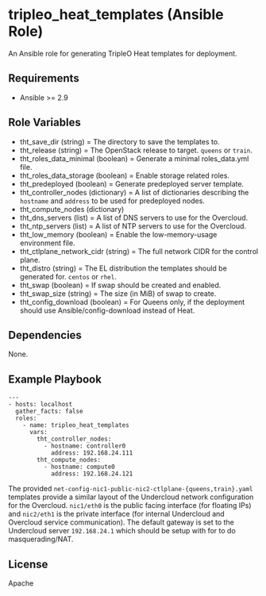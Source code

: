 # tripleo_heat_templates (Ansible Role)

An Ansible role for generating TripleO Heat templates for deployment.

## Requirements

* Ansible >= 2.9

## Role Variables

* tht_save_dir (string) = The directory to save the templates to.
* tht_release (string) = The OpenStack release to target. `queens` or `train`.
* tht_roles_data_minimal (boolean) = Generate a minimal roles_data.yml file.
* tht_roles_data_storage (boolean) = Enable storage related roles.
* tht_predeployed (boolean) = Generate predeployed server template.
* tht_controller_nodes (dictionary) = A list of dictionaries describing the `hostname` and `address` to be used for predeployed nodes.
* tht_compute_nodes (dictionary)
* tht_dns_servers (list) = A list of DNS servers to use for the Overcloud.
* tht_ntp_servers (list) = A list of NTP servers to use for the Overcloud.
* tht_low_memory (boolean) = Enable the low-memory-usage environment file.
* tht_ctlplane_network_cidr (string) = The full network CIDR for the control plane.
* tht_distro (string) = The EL distribution the templates should be generated for. `centos` or `rhel`.
* tht_swap (boolean) = If swap should be created and enabled.
* tht_swap_size (string) = The size (in MiB) of swap to create.
* tht_config_download (boolean) = For Queens only, if the deployment should use Ansible/config-download instead of Heat.

## Dependencies

None.

## Example Playbook

```
---
- hosts: localhost
  gather_facts: false
  roles:
    - name: tripleo_heat_templates
      vars:
        tht_controller_nodes:
          - hostname: controller0
            address: 192.168.24.111
        tht_compute_nodes:
          - hostname: compute0
            address: 192.168.24.121
```

The provided `net-config-nic1-public-nic2-ctlplane-{queens,train}.yaml` templates provide a similar layout of the Undercloud network configuration for the Overcloud. `nic1/eth0` is the public facing interface (for floating IPs) and `nic2/eth1` is the private interface (for internal Undercloud and Overcloud service communication). The default gateway is set to the Undercloud server `192.168.24.1` which should be setup with for to do masquerading/NAT.

## License

Apache
